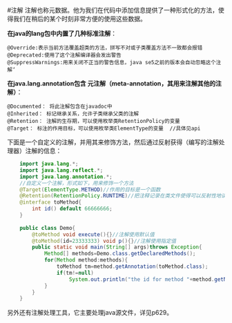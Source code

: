#注解
注解也称元数据。他为我们在代码中添加信息提供了一种形式化的方法，使得我们在稍后的某个时刻非常方便的使用这些数据。

**在java的lang包中内置了几种标准注解**：

	@Override:表示当前方法覆盖超类的方法，拼写不对或子类覆盖方法不一致都会报错
	@Deprecated:使用了这个注解编译器会发出警告
	@SuppressWarnings:用来关闭不正当的警告信息，java se5之前的版本会自动忽略这个注解‘
**在java.lang.annotation包含 元注解（meta-annotation，其用来注解其他的注解）**：

	@Documented： 将此注解包含在javadoc中
	@Inherited： 标记继承关系，允许子类继承父类的注解
	@Retention： 注解的生存期，可以使用枚举类RetentionPolicy的变量
	@Target： 标注的作用目标，可以使用枚举类ElementType的变量  //具体见api

下面是一个自定义的注解，并用其来修饰方法，然后通过反射获得（编写的注解处理器）注解的信息：

```java
    import java.lang.*;
    import java.lang.reflect.*;
    import java.lang.annotation.*;
    //自定义一个注解，形式如下，用来修饰一个方法
    @Target(ElementType.METHOD)//作用的目标是一个函数
    @Retention(RetentionPolicy.RUNTIME)//把注释记录在类文件使得可以反射性地读取
    @interface toMethod{
    	int id() default 66666666;
    }
    
    public class Demo{
    	@toMethod void execute(){}//注解使用默认值
    	@toMethod(id=23333333) void p(){}//注解使用指定值
    	public static void main(String[] args)throws Exception{
    		Method[] methods=Demo.class.getDeclaredMethods();
    		for(Method method:methods){
    			toMethod tm=method.getAnnotation(toMethod.class);
    			if(tm!=null)
    				System.out.println("the id for method "+method.getName()+"() is "+tm.id());
    		}
    	}
    }
``` 

另外还有注解处理工具，它主要处理java源文件，详见p629。
